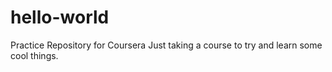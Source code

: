 # hello-world
Practice Repository for Coursera
Just taking a course to try and learn some cool things.
